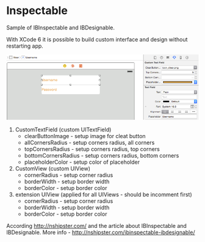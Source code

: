 # Inspectable

Sample of IBInspectable and IBDesignable.

With XCode 6 it is possible to build custom interface and design without restarting app.

![Alt text](https://github.com/snyuryev/Inspectable/blob/master/Inspectable.png "IBInspectable")

1. CustomTextField (custom UITextField)
    * clearButtonImage - setup image for cleat button
    * allCornersRadius - setup corners radius, all corners
    * topCornersRadius - setup corners radius, top corners
    * bottomCornersRadius - setup corners radius, bottom corners 
    * placeholderColor - setup color of placeholder
2. CustomView (custom UIView)
    * cornerRadius - setup corner radius
    * borderWidth - setup border width
    * borderColor - setup border color 
3. extension UIView (applied for all UIViews - should be incomment first)
    * cornerRadius - setup corner radius
    * borderWidth - setup border width
    * borderColor - setup border color

According http://nshipster.com/ and the article about IBInspectable and IBDesignable.
More info - http://nshipster.com/ibinspectable-ibdesignable/
